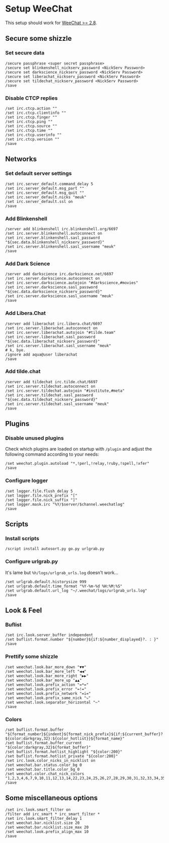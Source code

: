 # Setup WeeChat

This setup should work for [WeeChat >= 2.8](https://weechat.org/doc/).

## Secure some shizzle

### Set secure data

```
/secure passphrase <super secret passphrase>
/secure set blinkenshell_nickserv_password <NickServ Password>
/secure set darkscience_nickserv_password <NickServ Password>
/secure set liberachat_nickserv_password <NickServ Password>
/secure set tildechat_nickserv_password <NickServ Password>
/save
```

### Disable CTCP replies

```
/set irc.ctcp.action ""
/set irc.ctcp.clientinfo ""
/set irc.ctcp.finger ""
/set irc.ctcp.ping ""
/set irc.ctcp.source ""
/set irc.ctcp.time ""
/set irc.ctcp.userinfo ""
/set irc.ctcp.version ""
/save
```

## Networks

### Set default server settings

```
/set irc.server_default.command_delay 5
/set irc.server_default.msg_part ""
/set irc.server_default.msg_quit ""
/set irc.server_default.nicks "meuk"
/set irc.server_default.ssl on
/save
```

### Add Blinkenshell

```
/server add blinkenshell irc.blinkenshell.org/6697
/set irc.server.blinkenshell.autoconnect on
/set irc.server.blinkenshell.sasl_password "${sec.data.blinkenshell_nickserv_password}"
/set irc.server.blinkenshell.sasl_username "meuk"
/save
```

### Add Dark Science

```
/server add darkscience irc.darkscience.net/6697
/set irc.server.darkscience.autoconnect on
/set irc.server.darkscience.autojoin "#darkscience,#movies"
/set irc.server.darkscience.sasl_password "${sec.data.darkscience_nickserv_password}"
/set irc.server.darkscience.sasl_username "meuk"
/save
```

### Add Libera.Chat

```
/server add liberachat irc.libera.chat/6697
/set irc.server.liberachat.autoconnect on
/set irc.server.liberachat.autojoin "#tilde.team"
/set irc.server.liberachat.sasl_password "${sec.data.liberachat_nickserv_password}"
/set irc.server.liberachat.sasl_username "meuk"
# k, bye.
/ignore add aqua@user liberachat
/save
```

### Add tilde.chat

```
/server add tildechat irc.tilde.chat/6697
/set irc.server.tildechat.autoconnect on
/set irc.server.tildechat.autojoin "#institute,#meta"
/set irc.server.tildechat.sasl_password "${sec.data.tildechat_nickserv_password}"
/set irc.server.tildechat.sasl_username "meuk"
/save
```

## Plugins

### Disable unused plugins

Check which plugins are loaded on startup with `/plugin` and adjust the following command according to your needs:

```
/set weechat.plugin.autoload "*,!perl,!relay,!ruby,!spell,!xfer"
/save
```

### Configure logger

```
/set logger.file.flush_delay 5
/set logger.file.nick_prefix "["
/set logger.file.nick_suffix "]"
/set logger.mask.irc "%Y/$server/$channel.weechatlog"
/save
```

## Scripts

### Install scripts

```
/script install autosort.py go.py urlgrab.py
```

### Configure urlgrab.py

It's lame but `%h/logs/urlgrab_urls.log` doesn't work...

```
/set urlgrab.default.historysize 999
/set urlgrab.default.time_format "%Y-%m-%d %H:%M:%S"
/set urlgrab.default.url_log "~/.weechat/logs/urlgrab_urls.log"
/save
```

## Look & Feel

### Buflist

```
/set irc.look.server_buffer independent
/set buflist.format.number "${number}${if:${number_displayed}?. : }"
/save
```

### Prettify some shizzle

```
/set weechat.look.bar_more_down "▼▼"
/set weechat.look.bar_more_left "◀◀"
/set weechat.look.bar_more_right "▶▶"
/set weechat.look.bar_more_up "▲▲"
/set weechat.look.prefix_action "=*="
/set weechat.look.prefix_error "=!="
/set weechat.look.prefix_network "=i="
/set weechat.look.prefix_same_nick "⤷"
/set weechat.look.separator_horizontal "—"
/save
```

### Colors

```
/set buflist.format.buffer "${format_number}${indent}${format_nick_prefix}${if:${current_buffer}?${color:darkgray,32}:${color_hotlist}}${format_name}"
/set buflist.format.buffer_current "${color:darkgray,32}${format_buffer}"
/set buflist.format.hotlist_highlight "${color:200}"
/set buflist.format.hotlist_private "${color:200}"
/set irc.look.color_nicks_in_nicklist on
/set weechat.bar.status.color_bg 0
/set weechat.bar.title.color_bg 0
/set weechat.color.chat_nick_colors "1,2,3,4,6,7,9,10,11,12,13,14,22,23,24,25,26,27,28,29,30,31,32,33,34,35,36,37,38,39,40,41,42,43,44,45,46,47,48,49,50,51,69,70,71,72,73,74,75,76,77,78,79,80,81,82,83,84,85,86,87,88,89,90,182,183,184,244,225,226,227"
/save
```

## Some miscellaneous options

```
/set irc.look.smart_filter on
/filter add irc_smart * irc_smart_filter *
/set irc.look.smart_filter_delay 1
/set weechat.bar.nicklist.size 20
/set weechat.bar.nicklist.size_max 20
/set weechat.look.prefix_align_max 10
/save
```
